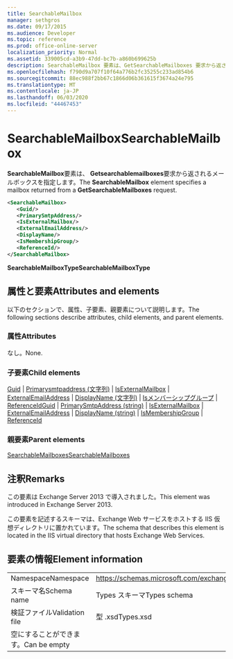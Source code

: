 ```yaml
---
title: SearchableMailbox
manager: sethgros
ms.date: 09/17/2015
ms.audience: Developer
ms.topic: reference
ms.prod: office-online-server
localization_priority: Normal
ms.assetid: 339005cd-a3b9-47dd-bc7b-a860b699625b
description: SearchableMailbox 要素は、GetSearchableMailboxes 要求から返されるメールボックスを指定します。
ms.openlocfilehash: f790d9a707f10f64a776b2fc35255c233ad854b6
ms.sourcegitcommit: 88ec988f2bb67c1866d06b361615f3674a24e795
ms.translationtype: MT
ms.contentlocale: ja-JP
ms.lasthandoff: 06/03/2020
ms.locfileid: "44467453"
---
```

# <a name="searchablemailbox"></a><span data-ttu-id="6d085-103">SearchableMailbox</span><span class="sxs-lookup"><span data-stu-id="6d085-103">SearchableMailbox</span></span>

<span data-ttu-id="6d085-104">**SearchableMailbox**要素は、 **Getsearchablemailboxes**要求から返されるメールボックスを指定します。</span><span class="sxs-lookup"><span data-stu-id="6d085-104">The **SearchableMailbox** element specifies a mailbox returned from a **GetSearchableMailboxes** request.</span></span> 
  
```XML
<SearchableMailbox>
   <Guid/>
   <PrimarySmtpAddress/>
   <IsExternalMailbox/>
   <ExternalEmailAddress/>
   <DisplayName/>
   <IsMembershipGroup/>
   <ReferenceId/>
</SearchableMailbox>
```

 <span data-ttu-id="6d085-105">**SearchableMailboxType**</span><span class="sxs-lookup"><span data-stu-id="6d085-105">**SearchableMailboxType**</span></span>
## <a name="attributes-and-elements"></a><span data-ttu-id="6d085-106">属性と要素</span><span class="sxs-lookup"><span data-stu-id="6d085-106">Attributes and elements</span></span>

<span data-ttu-id="6d085-107">以下のセクションで、属性、子要素、親要素について説明します。</span><span class="sxs-lookup"><span data-stu-id="6d085-107">The following sections describe attributes, child elements, and parent elements.</span></span>
  
### <a name="attributes"></a><span data-ttu-id="6d085-108">属性</span><span class="sxs-lookup"><span data-stu-id="6d085-108">Attributes</span></span>

<span data-ttu-id="6d085-109">なし。</span><span class="sxs-lookup"><span data-stu-id="6d085-109">None.</span></span>
  
### <a name="child-elements"></a><span data-ttu-id="6d085-110">子要素</span><span class="sxs-lookup"><span data-stu-id="6d085-110">Child elements</span></span>

<span data-ttu-id="6d085-111">[Guid](guid-ex15websvcsotherref.md)  | [Primarysmtpaddress (文字列)](primarysmtpaddress-string.md)  | [IsExternalMailbox](isexternalmailbox.md)  | [ExternalEmailAddress](externalemailaddress.md)  | [DisplayName (文字列)](displayname-string.md)  | [Isメンバーシップグループ](ismembershipgroup.md)  | [ReferenceId](referenceid.md)</span><span class="sxs-lookup"><span data-stu-id="6d085-111">[Guid](guid-ex15websvcsotherref.md) | [PrimarySmtpAddress (string)](primarysmtpaddress-string.md) | [IsExternalMailbox](isexternalmailbox.md) | [ExternalEmailAddress](externalemailaddress.md) | [DisplayName (string)](displayname-string.md) | [IsMembershipGroup](ismembershipgroup.md) | [ReferenceId](referenceid.md)</span></span>
  
### <a name="parent-elements"></a><span data-ttu-id="6d085-112">親要素</span><span class="sxs-lookup"><span data-stu-id="6d085-112">Parent elements</span></span>

[<span data-ttu-id="6d085-113">SearchableMailboxes</span><span class="sxs-lookup"><span data-stu-id="6d085-113">SearchableMailboxes</span></span>](searchablemailboxes.md)
  
## <a name="remarks"></a><span data-ttu-id="6d085-114">注釈</span><span class="sxs-lookup"><span data-stu-id="6d085-114">Remarks</span></span>

<span data-ttu-id="6d085-115">この要素は Exchange Server 2013 で導入されました。</span><span class="sxs-lookup"><span data-stu-id="6d085-115">This element was introduced in Exchange Server 2013.</span></span>
  
<span data-ttu-id="6d085-116">この要素を記述するスキーマは、Exchange Web サービスをホストする IIS 仮想ディレクトリに置かれています。</span><span class="sxs-lookup"><span data-stu-id="6d085-116">The schema that describes this element is located in the IIS virtual directory that hosts Exchange Web Services.</span></span>
  
## <a name="element-information"></a><span data-ttu-id="6d085-117">要素の情報</span><span class="sxs-lookup"><span data-stu-id="6d085-117">Element information</span></span>

|||
|:-----|:-----|
|<span data-ttu-id="6d085-118">Namespace</span><span class="sxs-lookup"><span data-stu-id="6d085-118">Namespace</span></span>  <br/> |https://schemas.microsoft.com/exchange/services/2006/types  <br/> |
|<span data-ttu-id="6d085-119">スキーマ名</span><span class="sxs-lookup"><span data-stu-id="6d085-119">Schema name</span></span>  <br/> |<span data-ttu-id="6d085-120">Types スキーマ</span><span class="sxs-lookup"><span data-stu-id="6d085-120">Types schema</span></span>  <br/> |
|<span data-ttu-id="6d085-121">検証ファイル</span><span class="sxs-lookup"><span data-stu-id="6d085-121">Validation file</span></span>  <br/> |<span data-ttu-id="6d085-122">型 .xsd</span><span class="sxs-lookup"><span data-stu-id="6d085-122">Types.xsd</span></span>  <br/> |
|<span data-ttu-id="6d085-123">空にすることができます。</span><span class="sxs-lookup"><span data-stu-id="6d085-123">Can be empty</span></span>  <br/> ||
   

